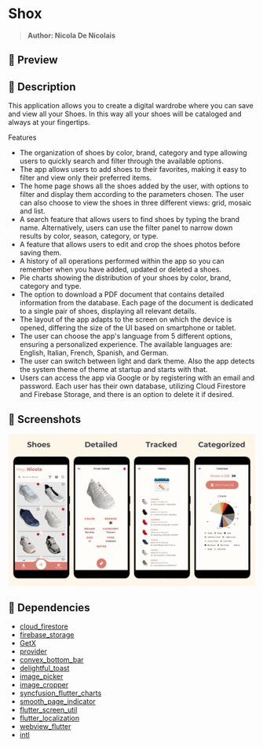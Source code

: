 # Shox
> <b>Author: Nicola De Nicolais</b>
## 💎 Preview

## 📄 Description
This application allows you to create a digital wardrobe where you can save and view all your Shoes. In this way all your shoes will be cataloged and always at your fingertips.

Features

- The organization of shoes by color, brand, category and type allowing users to quickly search and filter through the available options.
- The app allows users to add shoes to their favorites, making it easy to filter and view only their preferred items.
- The home page shows all the shoes added by the user, with options to filter and display them according to the parameters chosen. The user can also choose to view the shoes in three different views: grid, mosaic and list.
- A search feature that allows users to find shoes by typing the brand name. Alternatively, users can use the filter panel to narrow down results by color, season, category, or type.
- A feature that allows users to edit and crop the shoes photos before saving them.
- A history of all operations performed within the app so you can remember when you have added, updated or deleted a shoes.
- Pie charts showing the distribution of your shoes by color, brand, category and type.
- The option to download a PDF document that contains detailed information from the database. Each page of the document is dedicated to a single pair of shoes, displaying all relevant details.
- The layout of the app adapts to the screen on which the device is opened, differing the size of the UI based on smartphone or tablet.
- The user can choose the app's language from 5 different options, ensuring a personalized experience. The available languages are: English, Italian, French, Spanish, and German.
- The user can switch between light and dark theme. Also the app detects the system theme of theme at startup and starts with that.
- Users can access the app via Google or by registering with an email and password. Each user has their own database, utilizing Cloud Firestore and Firebase Storage, and there is an option to delete it if desired.

## 🎨 Screenshots
<img src="images/screens.png" title="Shox's screen">

## 📌 Dependencies
- [cloud_firestore](https://pub.dev/packages/cloud_firestore)
- [firebase_storage](https://pub.dev/packages/firebase_storage)
- [GetX](https://pub.dev/packages/get)
- [provider](https://pub.dev/packages/provider)
- [convex_bottom_bar](https://pub.dev/packages/convex_bottom_bar)
- [delightful_toast](https://pub.dev/packages/delightful_toast)
- [image_picker](https://pub.dev/packages/image_picker)
- [image_cropper](https://pub.dev/packages/image_cropper)
- [syncfusion_flutter_charts](https://pub.dev/packages/syncfusion_flutter_charts)
- [smooth_page_indicator](https://pub.dev/packages/smooth_page_indicator)
- [flutter_screen_util](https://pub.dev/packages/flutter_screenutil)
- [flutter_localization](https://pub.dev/packages/flutter_localization)
- [webview_flutter](https://pub.dev/packages/webview_flutter)
- [intl](https://pub.dev/packages/intl)

